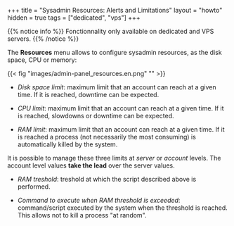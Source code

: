 +++
title = "Sysadmin Resources: Alerts and Limitations"
layout = "howto"
hidden = true
tags = ["dedicated", "vps"]
+++

{{% notice info %}}
Fonctionnality only available on dedicated and VPS servers.
{{% /notice %}}

The **Resources** menu allows to configure sysadmin resources, as the disk space, CPU or memory:

{{< fig "images/admin-panel_resources.en.png" "" >}}

- *Disk space limit*: maximum limit that an account can reach at a given time. If it is reached, downtime can be expected.

- *CPU limit*: maximum limit that an account can reach at a given time. If it is reached, slowdowns or downtime can be expected.

- *RAM limit*: maximum limit that an account can reach at a given time. If it is reached a process (not necessarily the most consuming) is automatically killed by the system.

It is possible to manage these three limits at *server* or *account* levels. The account level values **take the lead** over the server values.

- *RAM treshold*: treshold at which the script described above is performed.

- *Command to execute when RAM threshold is exceeded*: command/script executed by the system when the threshold is reached. This allows not to kill a process "at random".
